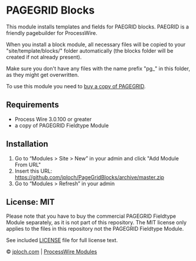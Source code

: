 # PAGEGRID Blocks
This module installs templates and fields for PAEGRID blocks. PAEGRID is a friendly pagebuilder for ProcessWire.

When you install a block module, all necessary files will be copied to your "site/template/blocks/" folder automatically (the blocks folder will be created if not already present).

Make sure you don't have any files with the name prefix "pg_" in this folder, as they might get overwritten.

To use this module you need to [buy a copy of PAGEGRID](https://page-grid.com/buy-now/). 

## Requirements
- Process Wire 3.0.100 or greater
- a copy of PAGEGRID Fieldtype Module

## Installation

1. Go to “Modules > Site > New” in your admin and click "Add Module From URL"
2. Insert this URL: https://github.com/jploch/PageGridBlocks/archive/master.zip
3. Go to “Modules > Refresh” in your admin

## License: MIT

Please note that you have to buy the commercial PAGEGRID Fieldtype Module separately, as it is not part of this repository. The MIT license only applies to the files in this repository not the PAGEGRID Fieldtype Module.

See included [LICENSE](https://github.com/jploch/PageGridBlocks/blob/master/LICENSE) file for full license text.

© [jploch.com](https://www.janploch.de) | [ProcessWire Modules](https://modules.processwire.com/authors/jploch/)
